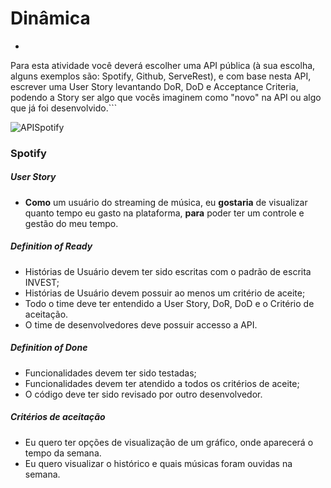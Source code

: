# Dinâmica
* ``` Agora que vocês entendem melhor os conceitos de Definição de Pronto, Definição de Feito e Critérios de aceite, com base neste conhecimento, pense em como uma User Story para uma API pública poderia ser criada, imaginando que alguma funcionalidade da API ainda não foi desenvolvida, pense em como poderíamos tornar claro quando a tarefa poderia iniciar, quando ela estaria finalizada, e como poderíamos garantir que todos pontos importantes foram levantados para que ela funcione e seja validada da maneira como desejamos.

Para esta atividade você deverá escolher uma API pública (à sua escolha, alguns exemplos são: Spotify, Github, ServeRest), e com base nesta API, escrever uma User Story levantando DoR, DoD e Acceptance Criteria, podendo a Story ser algo que vocês imaginem como "novo" na API ou algo que já foi desenvolvido.```

![APISpotify](https://www.google.com/imgres?q=spotify%20api&imgurl=https%3A%2F%2Fmiro.medium.com%2Fv2%2Fresize%3Afit%3A1000%2F1*xt_TlsuG3FtSy22WPrqmNg.png&imgrefurl=https%3A%2F%2Fmedium.com%2Freprogramabr%2Fconsumindo-a-api-do-spotify-um-breve-passo-a-passo-fd210312fdd&docid=0Hh8e1hKTuK7qM&tbnid=gZSChEq0X_kXXM&vet=12ahUKEwil1p7HspyGAxXBFrkGHbmICzIQM3oECBoQAA..i&w=1000&h=450&hcb=2&ved=2ahUKEwil1p7HspyGAxXBFrkGHbmICzIQM3oECBoQAA)
### Spotify

##### User Story

* **Como** um usuário do streaming de música, eu **gostaria** de visualizar quanto tempo eu gasto na plataforma, **para** poder ter um controle e gestão do meu tempo.

##### Definition of Ready
* Histórias de Usuário devem ter sido escritas com o padrão de escrita INVEST;
* Histórias de Usuário devem possuir ao menos um critério de aceite;
* Todo o time deve ter entendido a User Story, DoR, DoD e o Critério de aceitação.
* O time de desenvolvedores deve possuir accesso a API.

##### Definition of Done
* Funcionalidades devem ter sido testadas;
* Funcionalidades devem ter atendido a todos os critérios de aceite;
* O código deve ter sido revisado por outro desenvolvedor.

##### Critérios de aceitação

* Eu quero ter opções de visualização de um gráfico, onde aparecerá o tempo da semana.
* Eu quero visualizar o histórico e quais músicas foram ouvidas na semana.